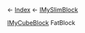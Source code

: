 ← [Index](Api-Index) ← [IMySlimBlock](VRage.Game.ModAPI.Ingame.IMySlimBlock)

[IMyCubeBlock](VRage.Game.ModAPI.Ingame.IMyCubeBlock) FatBlock
